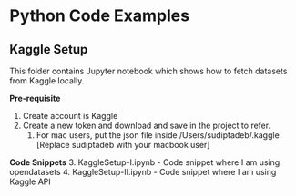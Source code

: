 # Python Code Examples

## Kaggle Setup
This folder contains Jupyter notebook which shows how to fetch datasets from Kaggle locally.

**Pre-requisite**
1. Create account is Kaggle
2. Create a new token and download and save in the project to refer. 
   1. For mac users, put the json file inside /Users/sudiptadeb/.kaggle [Replace sudiptadeb with your macbook user]

**Code Snippets**
3.  KaggleSetup-I.ipynb - Code snippet where I am using opendatasets
4.  KaggleSetup-II.ipynb - Code snippet where I am using Kaggle API
